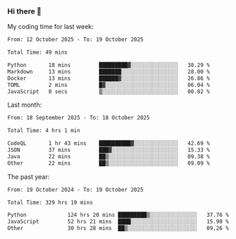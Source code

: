 ### Hi there 👋

My coding time for last week:

<!--START_SECTION:week-->

```txt
From: 12 October 2025 - To: 19 October 2025

Total Time: 49 mins

Python       18 mins         █████████▓░░░░░░░░░░░░░░░   38.29 %
Markdown     13 mins         ███████░░░░░░░░░░░░░░░░░░   28.00 %
Docker       13 mins         ██████▓░░░░░░░░░░░░░░░░░░   26.86 %
TOML         2 mins          █▓░░░░░░░░░░░░░░░░░░░░░░░   06.04 %
JavaScript   0 secs          ▒░░░░░░░░░░░░░░░░░░░░░░░░   00.82 %
```

<!--END_SECTION:week-->

Last month:

<!--START_SECTION:month-->

```txt
From: 18 September 2025 - To: 18 October 2025

Total Time: 4 hrs 1 min

CodeQL       1 hr 43 mins    ██████████▓░░░░░░░░░░░░░░   42.69 %
JSON         37 mins         ███▓░░░░░░░░░░░░░░░░░░░░░   15.33 %
Java         22 mins         ██▒░░░░░░░░░░░░░░░░░░░░░░   09.38 %
Other        22 mins         ██▒░░░░░░░░░░░░░░░░░░░░░░   09.09 %
```

<!--END_SECTION:month-->

The past year:

<!--START_SECTION:year-->

```txt
From: 19 October 2024 - To: 19 October 2025

Total Time: 329 hrs 19 mins

Python             124 hrs 20 mins █████████▒░░░░░░░░░░░░░░░   37.76 %
JavaScript         52 hrs 21 mins  ████░░░░░░░░░░░░░░░░░░░░░   15.90 %
Other              30 hrs 28 mins  ██▒░░░░░░░░░░░░░░░░░░░░░░   09.26 %
```

<!--END_SECTION:year-->
